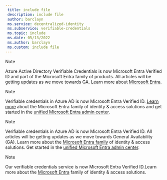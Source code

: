 ```yaml
---
 title: include file
 description: include file
 author: barclayn
 ms.service: decentralized-identity
 ms.subservice: verifiable-credentials
 ms.topic: include
 ms.date: 05/13/2022
 ms.author: barclayn
 ms.custom: include file
---
```


>[!NOTE] 
> Azure Active Directory Verifiable Credentials is now Microsoft Entra Verified ID and part of the Microsoft Entra family of products. All articles will be getting updates as we move towards GA. Learn more about [Microsoft Entra](aka.ms/EntraAnnouncement).

>[!NOTE]
>Verifiable credentials in Azure AD is now Microsoft Entra Verified ID. [Learn more](aka.ms/EntraAnnouncement) about the Microsoft Entra family of identity & access solutions and get started in the [unified Microsoft Entra admin center](entra.microsoft.com).

>[!NOTE]
>Verifiable credentials in Azure AD is now Microsoft Entra Verified ID. All articles will be getting updates as we move towards General Availability (GA). Learn more about the [Microsoft Entra family](aka.ms/EntraAnnouncement) of identity & access solutions. Get started in the [unified Microsoft Entra admin center](entra.microsoft.com).

>[!NOTE] 
>Our verifiable credentials service is now Microsoft Entra Verified ID.Learn more about the [Microsoft Entra](aka.ms/EntraAnnouncement) family of identity & access solutions.
